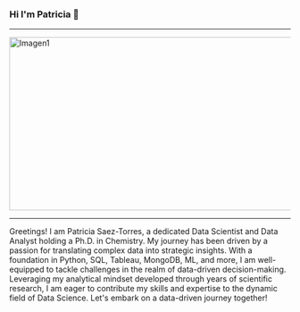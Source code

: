 ### Hi I'm Patricia 👋
---
<img src="https://github.com/psaeztorres/psaeztorres/assets/143783801/acf48954-426a-41db-96c4-fb76353f03e3.png" alt="Imagen1" width="800" height="310">

---

Greetings! I am Patricia Saez-Torres, a dedicated Data Scientist and Data Analyst holding a Ph.D. in Chemistry. My journey has been driven by a passion for translating complex data into strategic insights. With a foundation in Python, SQL, Tableau, MongoDB, ML, and more, I am well-equipped to tackle challenges in the realm of data-driven decision-making. Leveraging my analytical mindset developed through years of scientific research, I am eager to contribute my skills and expertise to the dynamic field of Data Science. Let's embark on a data-driven journey together!


<!--
**psaeztorres/psaeztorres** is a ✨ _special_ ✨ repository because its `README.md` (this file) appears on your GitHub profile.

Here are some ideas to get you started:

- 🔭 I’m currently working on ...
- 🌱 I’m currently learning ...
- 👯 I’m looking to collaborate on ...
- 🤔 I’m looking for help with ...
- 💬 Ask me about ...
- 📫 How to reach me: ...
- 😄 Pronouns: ...
- ⚡ Fun fact: ...
-->
